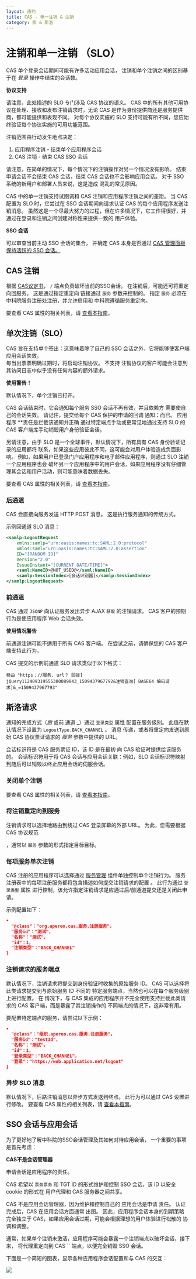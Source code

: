 ```yaml
---
layout: 违约
title: CAS - 单一注销 & 注销
category: 索 & 斯洛
---
```


# 注销和单一注销 （SLO）

CAS 单个登录会话期间可能有许多活动应用会话， 注销和单个注销之间的区别基于在 _登录_ 操作中结束的会话数。

<div class="alert alert-info"><strong>协议支持</strong><p>请注意，此处描述的 SLO 专门涉及 CAS 协议的语义。 CAS 中的所有其他可用协议在处理、接收和发布注销请求时，无论 CAS 是作为身份提供商还是服务提供商，都可能提供和表现不同。 对每个协议实施的 SLO 支持可能有所不同，您应始终验证每个协议实施的可用功能范围。</p></div>

注销范围由行动发生地点决定：

1. 应用程序注销 - 结束单个应用程序会话
2. CAS 注销 - 结束 CAS SSO 会话

请注意，在简单的情况下，每个情况下的注销操作对另一个情况没有影响。 结束申请会话不会结束 CAS 会话，结束 CAS 会话也不会影响应用会话。 对于 SSO 系统的新用户和部署人员来说，这是造成 混乱的常见原因。

CAS 中的单一注销支持试图调和 CAS 注销和应用程序注销之间的差距。 当 CAS 配置为 SLO 时，它尝试在 SSO 会话期间向请求认证 CAS 的每个应用程序发送注销消息。 虽然这是一个尽最大努力的过程，但在许多情况下，它工作得很好，并通过在登录和注销之间创建对称性来提供一致的 用户体验。

<div class="alert alert-info"><strong>SSO 会话</strong><p>可以审查当前主动 SSO 会话的集合，
并确定 CAS 本身是否通过 <a href="../monitoring/Monitoring-Statistics.html">CAS 管理面板保持活跃的 SSO 会话。</a></p></div>

## CAS 注销

根据 [CAS议定书](../protocol/CAS-Protocol.html)， `/` 端点负责破坏当前的SSO会话。 在注销后，可能还可将重定向回服务。 这是通过指定重定向 链接通过 `服务` 参数来控制的。 指定 `服务` 必须在中科院服务注册处注册，并允许启用和 中科院遵循服务重定向。

要查看 CAS 属性的相关列表，请 [查看本指南](../configuration/Configuration-Properties.html#logout)。

## 单次注销（SLO）

CAS 旨在支持单个签出：这意味着除了自己的 SSO 会话之外，它将能够使客户端应用会话失效。  
每当出票票明确过期时，将启动注销协议。 不支持 注销协议的客户可能会注意到其访问日志中似乎没有任何内容的额外请求。

<div class="alert alert-warning"><strong>使用警告！</strong><p>默认情况下，单个注销已打开。</p></div>

CAS 会话结束时，它会通知每个服务 SSO 会话不再有效，并且依赖方 需要使自己的会话失效。 请记住，提交给每个 CAS 保护的申请的回调 通知：而已。 应用程序</strong> **责任是拦截该通知并正确 通过特定端点手动或更常见地通过支持 SLO 的 CAS 客户端库手动销毁用户身份验证会话。</p>

另请注意，由于 SLO 是一个全球事件，默认情况下，所有具有 CAS 身份验证记录的应用都将 联系，如果这些应用彼此不同，这可能会对用户体验造成负面影响。 例如，如果用户已登录门户应用程序和电子邮件应用程序，则通过 SLO 注销一个应用程序也会 破坏另一个应用程序中的用户会话，如果应用程序没有仔细管理其会话和用户活动，则可能意味着数据丢失。

要查看 CAS 属性的相关列表，请 [查看本指南](../configuration/Configuration-Properties.html#single-logout)。

### 后通道

CAS 会直接向服务发送 HTTP POST 消息。 这是执行服务通知的传统方式。

示例回通道 SLO 消息：

```xml
<samlp:LogoutRequest
    xmlns:samlp="urn:oasis:names:tc:SAML:2.0:protocol"
    xmlns:saml="urn:oasis:names:tc:SAML:2.0:assertion"
    ID="[RANDOM ID]"
    Version="2.0"
    IssueInstant="[CURRENT DATE/TIME]">
    <saml:NameID>@NOT_USED@</saml:NameID>
    <samlp:SessionIndex>[会话识别器]</samlp:SessionIndex>
</samlp:LogoutRequest>
```

### 前通道

CAS 通过 `JSONP` 向认证服务发出异步 AJAX `获取` 的注销请求。 CAS 客户的预期行为是使应用程序 Web 会话失效。

<div class="alert alert-warning"><strong>使用情况警告</strong><p>前通道注销可能不适用于所有 CAS 客户端。 在尝试之前，请确保您的 CAS 客户端支持此行为。</p></div>

CAS 提交的示例前通道 SLO 请求类似于以下格式：

```
卷曲 "https：//服务. url？ 回拨] jQuery112409319555380089843_1509437967792&注销查询[ BASE64 编码请求]&_=1509437967793"
```

## 斯洛请求

通知的完成方式（_后_ 或前</em> 通道 _）通过 `登录类型` 属性 配置在服务级别。 此值在默认情况下设置为 `LogoutType.BACK_CHANNEL` 。 消息 传递，或者将重定向发送到原始 CAS 协议票证请求的 _服务_ 参数中提供的 URL。</p>

会话标识符是 CAS 服务票证 ID，该 ID 是在最初 向 CAS 验证时提供给该服务的。 会话标识符用于将 CAS 会话与应用会话关联：例如，SLO 会话标识符映射到随后可以销毁以终止应用会话的伺服会话。

### 关闭单个注销

要查看 CAS 属性的相关列表，请 [查看本指南](../configuration/Configuration-Properties.html#single-logout)。

### 将注销重定向到服务

注销请求可以选择地路由到绕过 CAS 登录屏幕的外部 URL。 为此，您需要根据 CAS 协议规范</a>

，通常以 `服务` 参数的形式指定目标目标。</p> 



### 每项服务单次注销

CAS 注册的应用程序可以选择通过 [服务管理](../services/Service-Management.html) 组件单独控制单个注销行为。 服务注册表中的每项注册服务都将包含描述如何提交注销请求的配置 。 此行为通过 `登录类型` 属性 进行控制，该允许指定注销请求是应通过后/前通道提交还是关闭此申请。

示例配置如下：



```json
•
  "@class"："org.apereo.cas.服务.注册服务"，
  "服务id"："测试"，
  "名称"："测试"，
  "id"：1，
  "注销类型"："BACK_CHANNEL"
}
```




### 注销请求的服务端点

默认情况下，注销请求将提交到身份验证时收集的原始服务 ID。 CAS 可以选择将此类请求提交到与原始服务 ID 不同的 特定服务端点，当然也可以在每个服务级别上进行配置。 在 情况下，与 CAS 集成的应用程序并不完全使用支持拦截此类请求的 CAS 客户端，而是暴露了其注销操作的 不同端点的情况下，这非常有用。

要配置特定端点的服务，请尝试以下示例：



```json
•
  "@class"："组织.apereo.cas.服务.注册服务"，
  "服务id"："testId"，
  "名称"："测试"，
  "id"：1，
  "登录类型"："BACK_CHANNEL"，
  "登录"："https://web.application.net/logout"
}
```




### 异步 SLO 消息

默认情况下，后路注销消息以异步方式发送到终点。 此行为可以通过 CAS 设置进行修改。 要查看 CAS 属性的相关列表，请 [查看本指南](../configuration/Configuration-Properties.html#logout)。



## SSO 会话与应用会话

为了更好地了解中科院的SSO会话管理及其如何对待应用会话， 一个重要的事项是首先考虑：

<div class="alert alert-info"><strong>CAS不是会话管理器</strong><p>申请会话是应用程序的责任。</p></div>

CAS 希望以 `票务票务` 和 TGT ID 的形式维护和控制 SSO 会话，该 ID 以安全 cookie 的形式在 用户代理和 CAS 服务器之间共享。

CAS 不是应用会话管理器，因为维护和控制自己的 应用会话是申请 责任。  认证完成后，CAS 在应用会话方面通常 出图。 因此，应用程序会话本身的到期策略 完全独立于 CAS，如果应用会话过期，可能会根据理想的用户体验进行松散的 协调和调整。

通常，如果单个注销未激活，应用程序可能会暴露一个注销端点以破坏会话，接下来， 将代理重定向到 CAS `` 端点，以便完全销毁 SSO 会话。

下面是一个简短的图表，显示各种应用程序会话配置和与 CAS 的交互：

![](http://i.imgur.com/0XyuLgz.png)
